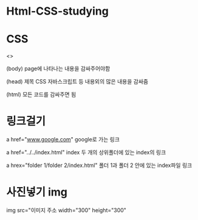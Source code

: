 # Html-CSS-studying

# CSS

<<style>>

h1 {
     font-size: 64px; 폰트 사이즈
     
     text-align: center; 중앙으로 놓기
     
     margin-top: 100px; 위로 100px 띄기
     
}
</style>>

(body) page에 나타나는 내용을 감싸주어야함

(head) 제목 CSS 자바스크립트 등 내용외의 많은 내용을 감싸줌

(html) 모든 코드를 감싸주면 됨

# 링크걸기

a href="www.google.com" google로 가는 링크

a href="../../index.html" index 두 개의 상위폴더에 있는 index의 링크

a hrex="folder 1/folder 2/index.html" 폴더 1과 폴더 2 안에 있는 index파일 링크

# 사진넣기 img

img src="이미지 주소  width="300" height="300"

